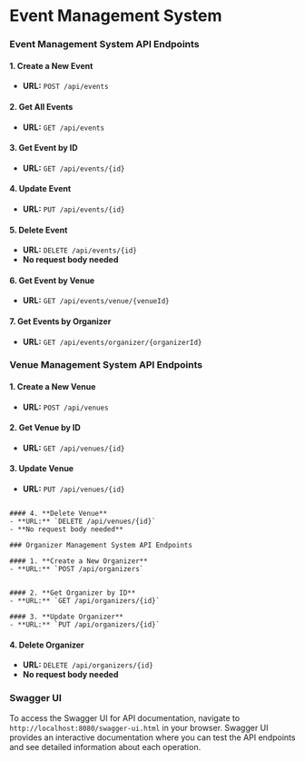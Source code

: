 
# Event Management System


### Event Management System API Endpoints

#### 1. **Create a New Event**
- **URL:** `POST /api/events`


#### 2. **Get All Events**
- **URL:** `GET /api/events`

#### 3. **Get Event by ID**
- **URL:** `GET /api/events/{id}`

#### 4. **Update Event**
- **URL:** `PUT /api/events/{id}`


#### 5. **Delete Event**
- **URL:** `DELETE /api/events/{id}`
- **No request body needed**

#### 6. **Get Event by Venue**
- **URL:** `GET /api/events/venue/{venueId}`

#### 7. **Get Events by Organizer**
- **URL:** `GET /api/events/organizer/{organizerId}`

### Venue Management System API Endpoints

#### 1. **Create a New Venue**
- **URL:** `POST /api/venues`


#### 2. **Get Venue by ID**
- **URL:** `GET /api/venues/{id}`

#### 3. **Update Venue**
- **URL:** `PUT /api/venues/{id}`

```

#### 4. **Delete Venue**
- **URL:** `DELETE /api/venues/{id}`
- **No request body needed**

### Organizer Management System API Endpoints

#### 1. **Create a New Organizer**
- **URL:** `POST /api/organizers`


#### 2. **Get Organizer by ID**
- **URL:** `GET /api/organizers/{id}`

#### 3. **Update Organizer**
- **URL:** `PUT /api/organizers/{id}`

```

#### 4. **Delete Organizer**
- **URL:** `DELETE /api/organizers/{id}`
- **No request body needed**

### Swagger UI

To access the Swagger UI for API documentation, navigate to `http://localhost:8080/swagger-ui.html` in your browser. Swagger UI provides an interactive documentation where you can test the API endpoints and see detailed information about each operation.

